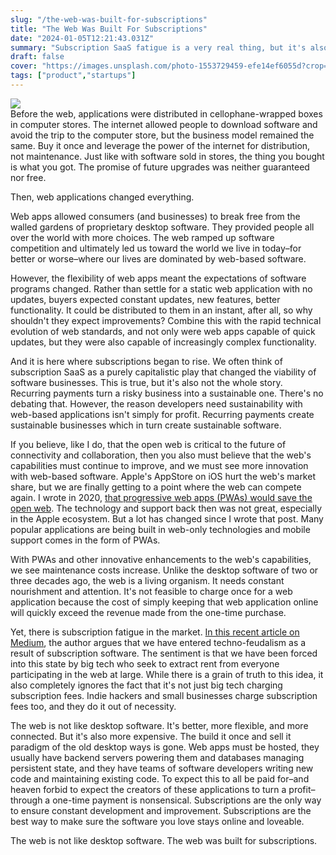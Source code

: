 ```yaml
---
slug: "/the-web-was-built-for-subscriptions"
title: "The Web Was Built For Subscriptions"
date: "2024-01-05T12:21:43.031Z"
summary: "Subscription SaaS fatigue is a very real thing, but it's also necessary."
draft: false
cover: "https://images.unsplash.com/photo-1553729459-efe14ef6055d?crop=entropy&cs=tinysrgb&fit=max&fm=jpg&ixid=M3w0MDkwMjh8MHwxfHNlYXJjaHwyfHxtb25leXxlbnwwfHx8fDE3MDQ0NTg5ODh8MA&ixlib=rb-4.0.3&q=80&w=1080"
tags: ["product","startups"]
---
```

![](https://images.unsplash.com/photo-1553729459-efe14ef6055d?crop=entropy&cs=tinysrgb&fit=max&fm=jpg&ixid=M3w0MDkwMjh8MHwxfHNlYXJjaHwyfHxtb25leXxlbnwwfHx8fDE3MDQ0NTg5ODh8MA&ixlib=rb-4.0.3&q=80&w=1080)  
Before the web, applications were distributed in cellophane-wrapped boxes in computer stores. The internet allowed people to download software and avoid the trip to the computer store, but the business model remained the same. Buy it once and leverage the power of the internet for distribution, not maintenance. Just like with software sold in stores, the thing you bought is what you got. The promise of future upgrades was neither guaranteed nor free.

Then, web applications changed everything.

Web apps allowed consumers (and businesses) to break free from the walled gardens of proprietary desktop software. They provided people all over the world with more choices. The web ramped up software competition and ultimately led us toward the world we live in today–for better or worse–where our lives are dominated by web-based software.

However, the flexibility of web apps meant the expectations of software programs changed. Rather than settle for a static web application with no updates, buyers expected constant updates, new features, better functionality. It could be distributed to them in an instant, after all, so why shouldn't they expect improvements? Combine this with the rapid technical evolution of web standards, and not only were web apps capable of quick updates, but they were also capable of increasingly complex functionality.

And it is here where subscriptions began to rise. We often think of subscription SaaS as a purely capitalistic play that changed the viability of software businesses. This is true, but it's also not the whole story. Recurring payments turn a risky business into a sustainable one. There's no debating that. However, the reason developers need sustainability with web-based applications isn't simply for profit. Recurring payments create sustainable businesses which in turn create sustainable software.

If you believe, like I do, that the open web is critical to the future of connectivity and collaboration, then you also must believe that the web's capabilities must continue to improve, and we must see more innovation with web-based software. Apple's AppStore on iOS hurt the web's market share, but we are finally getting to a point where the web can compete again. I wrote in 2020, [that progressive web apps (PWAs) would save the open web](https://www.polluterofminds.com/blog/progressive-web-apps-will-save-the-open-web). The technology and support back then was not great, especially in the Apple ecosystem. But a lot has changed since I wrote that post. Many popular applications are being built in web-only technologies and mobile support comes in the form of PWAs.

With PWAs and other innovative enhancements to the web's capabilities, we see maintenance costs increase. Unlike the desktop software of two or three decades ago, the web is a living organism. It needs constant nourishment and attention. It's not feasible to charge once for a web application because the cost of simply keeping that web application online will quickly exceed the revenue made from the one-time purchase.

Yet, there is subscription fatigue in the market. [In this recent article on Medium](https://medium.com/festival-of-dangerous-ideas/we-are-turning-into-subscription-slaves-b9957df37d88), the author argues that we have entered techno-feudalism as a result of subscription software. The sentiment is that we have been forced into this state by big tech who seek to extract rent from everyone participating in the web at large. While there is a grain of truth to this idea, it also completely ignores the fact that it's not just big tech charging subscription fees. Indie hackers and small businesses charge subscription fees too, and they do it out of necessity.

The web is not like desktop software. It's better, more flexible, and more connected. But it's also more expensive. The build it once and sell it paradigm of the old desktop ways is gone. Web apps must be hosted, they usually have backend servers powering them and databases managing persistent state, and they have teams of software developers writing new code and maintaining existing code. To expect this to all be paid for–and heaven forbid to expect the creators of these applications to turn a profit–through a one-time payment is nonsensical. Subscriptions are the only way to ensure constant development and improvement. Subscriptions are the best way to make sure the software you love stays online and loveable.

The web is not like desktop software. The web was built for subscriptions.